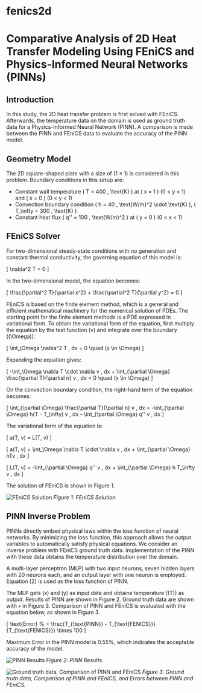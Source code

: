 # fenics2d
# Comparative Analysis of 2D Heat Transfer Modeling Using FEniCS and Physics-Informed Neural Networks (PINNs)

## Introduction

In this study, the 2D heat transfer problem is first solved with FEniCS. Afterwards, the temperature data on the domain is used as ground truth data for a Physics-Informed Neural Network (PINN). A comparison is made between the PINN and FEniCS data to evaluate the accuracy of the PINN model.

## Geometry Model

The 2D square-shaped plate with a size of (1 × 1) is considered in this problem. Boundary conditions in this setup are:

- Constant wall temperature \( T = 400 \, \text{K} \) at \( x = 1 \) (0 < y < 1) and \( x = 0 \) (0 < y < 1)
- Convection boundary condition \( h = 40 \, \text{W/m}^2 \cdot \text{K} \), \( T_\infty = 300 \, \text{K} \)
- Constant heat flux \( q'' = 100 \, \text{W/m}^2 \) at \( y = 0 \) (0 < x < 1)

## FEniCS Solver

For two-dimensional steady-state conditions with no generation and constant thermal conductivity, the governing equation of this model is:

\[
\nabla^2 T = 0
\]

In the two-dimensional model, the equation becomes:

\[
\frac{\partial^2 T}{\partial x^2} + \frac{\partial^2 T}{\partial y^2} = 0
\]

FEniCS is based on the finite element method, which is a general and efficient mathematical machinery for the numerical solution of PDEs. The starting point for the finite element methods is a PDE expressed in variational form. To obtain the variational form of the equation, first multiply the equation by the test function \(v\) and integrate over the boundary (\(\Omega\)):

\[
\int_\Omega \nabla^2 T \, dx = 0 \quad (x \in \Omega)
\]

Expanding the equation gives:

\[
-\int_\Omega \nabla T \cdot \nabla v \, dx + \int_{\partial \Omega} \frac{\partial T}{\partial n} v \, dx = 0 \quad (x \in \Omega)
\]

On the convection boundary condition, the right-hand term of the equation becomes:

\[
\int_{\partial \Omega} \frac{\partial T}{\partial n} v \, dx = -\int_{\partial \Omega} h(T - T_\infty) v \, dx - \int_{\partial \Omega} q'' v \, dx
\]

The variational form of the equation is:

\[
a(T, v) = L(T, v)
\]

\[
a(T, v) = \int_\Omega \nabla T \cdot \nabla v \, dx + \int_{\partial \Omega} hTv \, dx
\]

\[
L(T, v) = -\int_{\partial \Omega} q'' v \, dx + \int_{\partial \Omega} h T_\infty v \, dx
\]

The solution of FEniCS is shown in Figure 1.

![FEniCS Solution](path/to/your/image1.png)
*Figure 1: FEniCS Solution.*

## PINN Inverse Problem

PINNs directly embed physical laws within the loss function of neural networks. By minimizing the loss function, this approach allows the output variables to automatically satisfy physical equations. We consider an inverse problem with FEniCS ground truth data. Implementation of the PINN with these data obtains the temperature distribution over the domain.

A multi-layer perceptron (MLP) with two input neurons, seven hidden layers with 20 neurons each, and an output layer with one neuron is employed. Equation [2] is used as the loss function of PINN.

The MLP gets \(x\) and \(y\) as input data and obtains temperature (\(T\)) as output. Results of PINN are shown in Figure 2. Ground truth data are shown with `+` in Figure 3. Comparison of PINN and FEniCS is evaluated with the equation below, as shown in Figure 3.

\[
\text{Error} \% = \frac{T_{\text{PINN}} - T_{\text{FENICS}}}{T_{\text{FENICS}}} \times 100
\]

Maximum Error in the PINN model is 0.55%, which indicates the acceptable accuracy of the model.

![PINN Results](path/to/your/image2.png)
*Figure 2: PINN Results.*

![Ground truth data, Comparison of PINN and FEniCS](path/to/your/image3.png)
*Figure 3: Ground truth data, Comparison of PINN and FEniCS, and Errors between PINN and FEniCS.*
